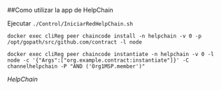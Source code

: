 ##Como utilizar la app de HelpChain

Ejecutar
`./Control/IniciarRedHelpChain.sh`




```
docker exec cliReg peer chaincode install -n helpchain -v 0 -p /opt/gopath/src/github.com/contract -l node

docker exec cliReg peer chaincode instantiate -n helpchain -v 0 -l node -c '{"Args":["org.example.contract:instantiate"]}' -C channelhelpchain -P "AND ('Org1MSP.member')"
```


*HelpChain*
